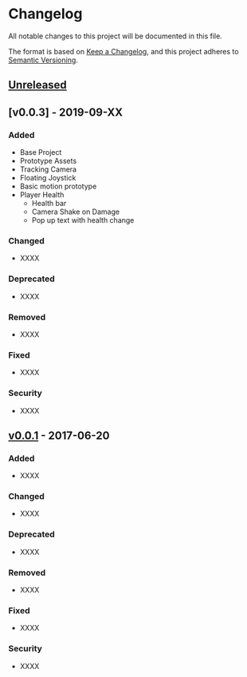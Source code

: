# Changelog

All notable changes to this project will be documented in this file.

The format is based on [Keep a Changelog](https://keepachangelog.com/en/1.0.0/), and this project adheres to [Semantic Versioning](https://semver.org/spec/v2.0.0.html).

## [Unreleased]

## [v0.0.3] - 2019-09-XX

### Added

- Base Project
- Prototype Assets
- Tracking Camera
- Floating Joystick
- Basic motion prototype
- Player Health
  - Health bar
  - Camera Shake on Damage
  - Pop up text with health change

### Changed

- XXXX

### Deprecated

- XXXX

### Removed

- XXXX

### Fixed

- XXXX

### Security

- XXXX

## [v0.0.1] - 2017-06-20

### Added

- XXXX


### Changed

- XXXX

### Deprecated

- XXXX

### Removed

- XXXX

### Fixed

- XXXX

### Security

- XXXX

[Unreleased]: https://github.com/olivierlacan/keep-a-changelog/compare/v1.0.0...HEAD
[v1.0.0]: https://github.com/olivierlacan/keep-a-changelog/compare/v0.3.0...v1.0.0
[v0.0.1]: https://github.com/olivierlacan/keep-a-changelog/releases/tag/v0.0.1

